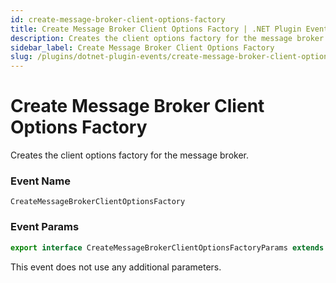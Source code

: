 ```yaml
---
id: create-message-broker-client-options-factory
title: Create Message Broker Client Options Factory | .NET Plugin Event
description: Creates the client options factory for the message broker.
sidebar_label: Create Message Broker Client Options Factory
slug: /plugins/dotnet-plugin-events/create-message-broker-client-options-factory
---
```


# Create Message Broker Client Options Factory


Creates the client options factory for the message broker.

### Event Name

`CreateMessageBrokerClientOptionsFactory`

### Event Params

```ts
export interface CreateMessageBrokerClientOptionsFactoryParams extends EventParams {}
```

This event does not use any additional parameters.